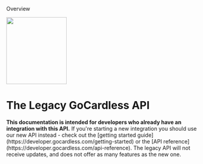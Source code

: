 <!-- NAV SECTION HEADER -->
<h0>Overview</h0>
<!-- NAV SECTION HEADER -->

<img src="https://gc-misc.s3.amazonaws.com/images/api-docs-illo@2x.png" width="159" height="177">

# The Legacy GoCardless API

<p class="well-notice u-margin-Vl">
  <strong>This documentation is intended for developers who already have an integration with this API.</strong>
  If you're starting a new integration you should use our new API instead - check out the [getting started guide](https://developer.gocardless.com/getting-started) or the [API reference](https://developer.gocardless.com/api-reference).
  The legacy API will not receive updates, and does not offer as many features as the new one.
</p>
